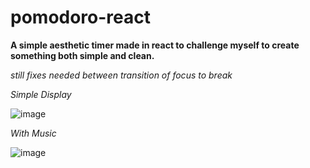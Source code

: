 # pomodoro-react
**A simple aesthetic timer made in react to challenge myself to create something both simple and clean.**  

*still fixes needed between transition of focus to break*  



      

*Simple Display*  

![image](https://github.com/user-attachments/assets/70a61068-89c8-4044-8825-acc22f53e21a)

*With Music* 

![image](https://github.com/user-attachments/assets/c62b1a91-564d-418b-bbb9-a6c980892941)

